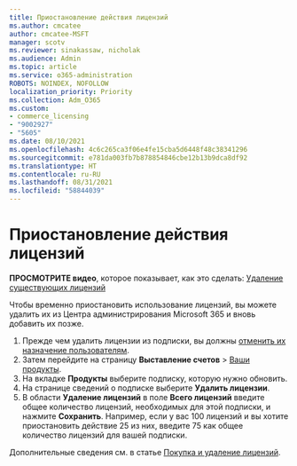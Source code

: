 ```yaml
---
title: Приостановление действия лицензий
ms.author: cmcatee
author: cmcatee-MSFT
manager: scotv
ms.reviewer: sinakassaw, nicholak
ms.audience: Admin
ms.topic: article
ms.service: o365-administration
ROBOTS: NOINDEX, NOFOLLOW
localization_priority: Priority
ms.collection: Adm_O365
ms.custom:
- commerce_licensing
- "9002927"
- "5605"
ms.date: 08/10/2021
ms.openlocfilehash: 4c6c265ca3f06e4fe15cba5d6448f48c38341296
ms.sourcegitcommit: e781da003fb7b878854846cbe12b13b9dca8df92
ms.translationtype: HT
ms.contentlocale: ru-RU
ms.lasthandoff: 08/31/2021
ms.locfileid: "58844039"
---
```

# <a name="suspend-or-pause-licenses"></a>Приостановление действия лицензий

**ПРОСМОТРИТЕ видео**, которое показывает, как это сделать: [Удаление существующих лицензий](https://go.microsoft.com/fwlink/p/?linkid=2154938)

Чтобы временно приостановить использование лицензий, вы можете удалить их из Центра администрирования Microsoft 365 и вновь добавить их позже.

1. Прежде чем удалить лицензии из подписки, вы должны [отменить их назначение пользователям](https://docs.microsoft.com/microsoft-365/admin/manage/remove-licenses-from-users).
2. Затем перейдите на страницу **Выставление счетов** > [Ваши продукты](https://go.microsoft.com/fwlink/p/?linkid=842054).
3. На вкладке **Продукты** выберите подписку, которую нужно обновить.
4. На странице сведений о подписке выберите **Удалить лицензии**.
5. В области **Удаление лицензий** в поле **Всего лицензий** введите общее количество лицензий, необходимых для этой подписки, и нажмите **Сохранить**. Например, если у вас 100 лицензий и вы хотите приостановить действие 25 из них, введите 75 как общее количество лицензий для вашей подписки.

Дополнительные сведения см. в статье [Покупка и удаление лицензий](https://docs.microsoft.com/microsoft-365/commerce/licenses/buy-licenses).